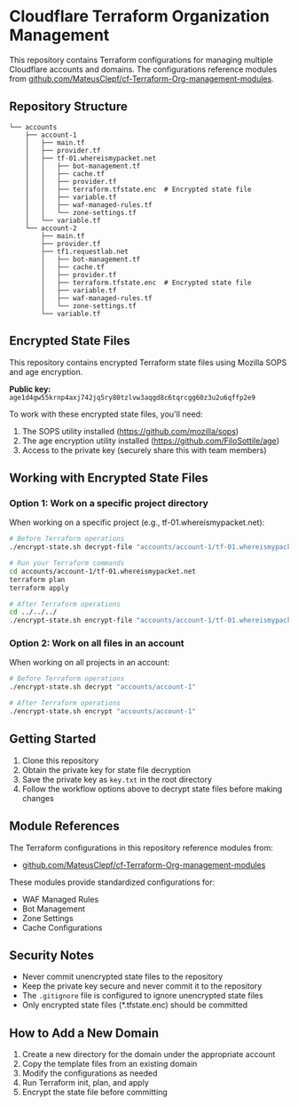 # Cloudflare Terraform Organization Management

This repository contains Terraform configurations for managing multiple Cloudflare accounts and domains. The configurations reference modules from [github.com/MateusClepf/cf-Terraform-Org-management-modules](https://github.com/MateusClepf/cf-Terraform-Org-management-modules).

## Repository Structure

```
└── accounts
    ├── account-1
    │   ├── main.tf
    │   ├── provider.tf
    │   ├── tf-01.whereismypacket.net
    │   │   ├── bot-management.tf
    │   │   ├── cache.tf
    │   │   ├── provider.tf
    │   │   ├── terraform.tfstate.enc  # Encrypted state file
    │   │   ├── variable.tf
    │   │   ├── waf-managed-rules.tf
    │   │   └── zone-settings.tf
    │   └── variable.tf
    └── account-2
        ├── main.tf
        ├── provider.tf
        ├── tf1.requestlab.net
        │   ├── bot-management.tf
        │   ├── cache.tf
        │   ├── provider.tf
        │   ├── terraform.tfstate.enc  # Encrypted state file
        │   ├── variable.tf
        │   ├── waf-managed-rules.tf
        │   └── zone-settings.tf
        └── variable.tf
```

## Encrypted State Files

This repository contains encrypted Terraform state files using Mozilla SOPS and age encryption.

**Public key:** `age1d4gw55krnp4axj742jq5ry80tzlvw3aqgd8c6tqrcgg60z3u2u6qffp2e9`

To work with these encrypted state files, you'll need:
1. The SOPS utility installed (https://github.com/mozilla/sops)
2. The age encryption utility installed (https://github.com/FiloSottile/age)
3. Access to the private key (securely share this with team members)

## Working with Encrypted State Files

### Option 1: Work on a specific project directory

When working on a specific project (e.g., tf-01.whereismypacket.net):

```bash
# Before Terraform operations
./encrypt-state.sh decrypt-file "accounts/account-1/tf-01.whereismypacket.net/terraform.tfstate.enc"

# Run your Terraform commands
cd accounts/account-1/tf-01.whereismypacket.net
terraform plan
terraform apply

# After Terraform operations
cd ../../../
./encrypt-state.sh encrypt-file "accounts/account-1/tf-01.whereismypacket.net/terraform.tfstate"
```

### Option 2: Work on all files in an account

When working on all projects in an account:

```bash
# Before Terraform operations
./encrypt-state.sh decrypt "accounts/account-1"

# After Terraform operations
./encrypt-state.sh encrypt "accounts/account-1"
```

## Getting Started

1. Clone this repository
2. Obtain the private key for state file decryption
3. Save the private key as `key.txt` in the root directory
4. Follow the workflow options above to decrypt state files before making changes

## Module References

The Terraform configurations in this repository reference modules from:
- [github.com/MateusClepf/cf-Terraform-Org-management-modules](https://github.com/MateusClepf/cf-Terraform-Org-management-modules)

These modules provide standardized configurations for:
- WAF Managed Rules
- Bot Management
- Zone Settings
- Cache Configurations

## Security Notes

- Never commit unencrypted state files to the repository
- Keep the private key secure and never commit it to the repository
- The `.gitignore` file is configured to ignore unencrypted state files
- Only encrypted state files (*.tfstate.enc) should be committed

## How to Add a New Domain

1. Create a new directory for the domain under the appropriate account
2. Copy the template files from an existing domain
3. Modify the configurations as needed
4. Run Terraform init, plan, and apply
5. Encrypt the state file before committing